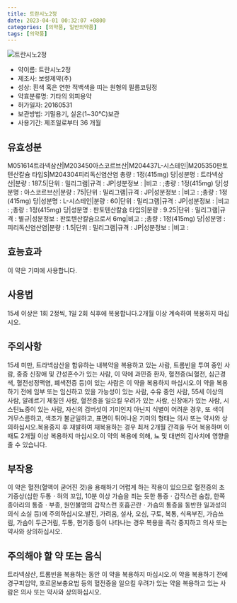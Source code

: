 ```yaml
---
title: 트란시노2정
date: 2023-04-01 00:32:07 +0800
categories: [의약품, 일반의약품]
tags: [의약품]
---
```

![트란시노2정](https://nedrug.mfds.go.kr/pbp/cmn/itemImageDownload/147882509295800036)

- 약이름: 트란시노2정
- 제조사: 보령제약(주)
- 성상: 흰색 혹은 연한 적백색을 띠는 원형의 필름코팅정
- 약효분류명: 기타의 외피용약
- 허가일자: 20160531
- 보관방법: 기밀용기, 실온(1~30℃)보관
- 사용기간: 제조일로부터 36 개월
## 유효성분
M051614트라넥삼산|M203450아스코르브산|M204437L-시스테인|M205350판토텐산칼슘 타입S|M204304피리독신염산염
총량 : 1정(415mg) 당|성분명 : 트라넥삼산|분량 : 187.5|단위 : 밀리그램|규격 : JP|성분정보 : |비고 : ;총량 : 1정(415mg) 당|성분명 : 아스코르브산|분량 : 75|단위 : 밀리그램|규격 : JP|성분정보 : |비고 : ;총량 : 1정(415mg) 당|성분명 : L-시스테인|분량 : 60|단위 : 밀리그램|규격 : JP|성분정보 : |비고 : ;총량 : 1정(415mg) 당|성분명 : 판토텐산칼슘 타입S|분량 : 9.25|단위 : 밀리그램|규격 : 별규|성분정보 : 판토텐산칼슘으로서 6mg|비고 : ;총량 : 1정(415mg) 당|성분명 : 피리독신염산염|분량 : 1.5|단위 : 밀리그램|규격 : JP|성분정보 : |비고 :
## 효능효과
이 약은 기미에 사용합니다.
## 사용법
15세 이상은 1회 2정씩, 1일 2회 식후에 복용합니다.2개월 이상 계속하여 복용하지 마십시오.
## 주의사항
15세 미만, 트라넥삼산을 함유하는 내복약을 복용하고 있는 사람, 트롬빈을 투여 중인 사람, 중증 신장애 및 간성혼수가 있는 사람, 이 약에 과민증 환자, 혈전증(뇌혈전, 심근경색, 혈전성정맥염, 폐색전증 등)이 있는 사람은 이 약을 복용하지 마십시오.이 약을 복용하기 전에 임부 또는 임신하고 있을 가능성이 있는 사람, 수유 중인 사람, 55세 이상의 사람, 알레르기 체질인 사람, 혈전증을 일으킬 우려가 있는 사람, 신장애가 있는 사람, 시스틴뇨증이 있는 사람, 자신의 검버섯이 기미인지 아닌지 식별이 어려운 경우, 또 색이 거무스름하고, 색조가 불균일하고, 표면이 튀어나온 기미의 형태는 의사 또는 약사와 상의하십시오.복용중지 후 재발하여 재복용하는 경우 최저 2개월 간격을 두어 복용하며 이때도 2개월 이상 복용하지 마십시오.이 약의 복용에 의해, 뇨 및 대변의 검사치에 영향을 줄 수 있습니다.
## 부작용
이 약은 혈전(혈액이 굳어진 것)을 용해하기 어렵게 하는 작용이 있으므로 혈전증의 초기증상(심한 두통ㆍ혀의 꼬임, 10분 이상 가슴을 죄는 듯한 통증ㆍ갑작스런 숨참, 한쪽 종아리의 통증ㆍ부종, 원인불명의 갑작스런 호흡곤란ㆍ가슴의 통증을 동반한 일과성의 의식 소실 등)에 주의하십시오.발진, 가려움, 설사, 오심, 구토, 복통, 식욕부진, 가슴쓰림, 가슴이 두근거림, 두통, 현기증 등이 나타나는 경우 복용을 즉각 중지하고 의사 또는 약사와 상의하십시오.
## 주의해야 할 약 또는 음식
트라넥삼산, 트롬빈을 복용하는 동안 이 약을 복용하지 마십시오.이 약을 복용하기 전에 경구피임약, 호르몬보충요법 등의 혈전증을 일으킬 우려가 있는 약을 복용하고 있는 사람은 의사 또는 약사와 상의하십시오.
